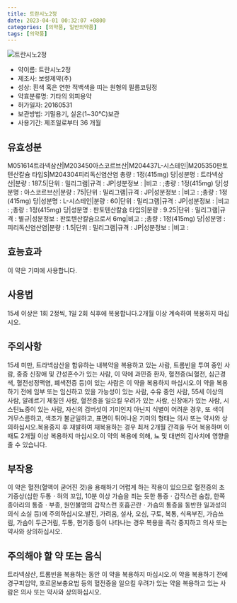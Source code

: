 ```yaml
---
title: 트란시노2정
date: 2023-04-01 00:32:07 +0800
categories: [의약품, 일반의약품]
tags: [의약품]
---
```

![트란시노2정](https://nedrug.mfds.go.kr/pbp/cmn/itemImageDownload/147882509295800036)

- 약이름: 트란시노2정
- 제조사: 보령제약(주)
- 성상: 흰색 혹은 연한 적백색을 띠는 원형의 필름코팅정
- 약효분류명: 기타의 외피용약
- 허가일자: 20160531
- 보관방법: 기밀용기, 실온(1~30℃)보관
- 사용기간: 제조일로부터 36 개월
## 유효성분
M051614트라넥삼산|M203450아스코르브산|M204437L-시스테인|M205350판토텐산칼슘 타입S|M204304피리독신염산염
총량 : 1정(415mg) 당|성분명 : 트라넥삼산|분량 : 187.5|단위 : 밀리그램|규격 : JP|성분정보 : |비고 : ;총량 : 1정(415mg) 당|성분명 : 아스코르브산|분량 : 75|단위 : 밀리그램|규격 : JP|성분정보 : |비고 : ;총량 : 1정(415mg) 당|성분명 : L-시스테인|분량 : 60|단위 : 밀리그램|규격 : JP|성분정보 : |비고 : ;총량 : 1정(415mg) 당|성분명 : 판토텐산칼슘 타입S|분량 : 9.25|단위 : 밀리그램|규격 : 별규|성분정보 : 판토텐산칼슘으로서 6mg|비고 : ;총량 : 1정(415mg) 당|성분명 : 피리독신염산염|분량 : 1.5|단위 : 밀리그램|규격 : JP|성분정보 : |비고 :
## 효능효과
이 약은 기미에 사용합니다.
## 사용법
15세 이상은 1회 2정씩, 1일 2회 식후에 복용합니다.2개월 이상 계속하여 복용하지 마십시오.
## 주의사항
15세 미만, 트라넥삼산을 함유하는 내복약을 복용하고 있는 사람, 트롬빈을 투여 중인 사람, 중증 신장애 및 간성혼수가 있는 사람, 이 약에 과민증 환자, 혈전증(뇌혈전, 심근경색, 혈전성정맥염, 폐색전증 등)이 있는 사람은 이 약을 복용하지 마십시오.이 약을 복용하기 전에 임부 또는 임신하고 있을 가능성이 있는 사람, 수유 중인 사람, 55세 이상의 사람, 알레르기 체질인 사람, 혈전증을 일으킬 우려가 있는 사람, 신장애가 있는 사람, 시스틴뇨증이 있는 사람, 자신의 검버섯이 기미인지 아닌지 식별이 어려운 경우, 또 색이 거무스름하고, 색조가 불균일하고, 표면이 튀어나온 기미의 형태는 의사 또는 약사와 상의하십시오.복용중지 후 재발하여 재복용하는 경우 최저 2개월 간격을 두어 복용하며 이때도 2개월 이상 복용하지 마십시오.이 약의 복용에 의해, 뇨 및 대변의 검사치에 영향을 줄 수 있습니다.
## 부작용
이 약은 혈전(혈액이 굳어진 것)을 용해하기 어렵게 하는 작용이 있으므로 혈전증의 초기증상(심한 두통ㆍ혀의 꼬임, 10분 이상 가슴을 죄는 듯한 통증ㆍ갑작스런 숨참, 한쪽 종아리의 통증ㆍ부종, 원인불명의 갑작스런 호흡곤란ㆍ가슴의 통증을 동반한 일과성의 의식 소실 등)에 주의하십시오.발진, 가려움, 설사, 오심, 구토, 복통, 식욕부진, 가슴쓰림, 가슴이 두근거림, 두통, 현기증 등이 나타나는 경우 복용을 즉각 중지하고 의사 또는 약사와 상의하십시오.
## 주의해야 할 약 또는 음식
트라넥삼산, 트롬빈을 복용하는 동안 이 약을 복용하지 마십시오.이 약을 복용하기 전에 경구피임약, 호르몬보충요법 등의 혈전증을 일으킬 우려가 있는 약을 복용하고 있는 사람은 의사 또는 약사와 상의하십시오.
